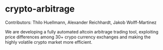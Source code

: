 # crypto-arbitrage

Contributors: Thilo Huellmann, Alexander Reichhardt, Jakob Wolff-Martinez

We are developing a fully automated altcoin arbitrage trading tool, exploiting price differences among 30+ crypo currency exchanges and making the highly volatile crypto market more efficient.
